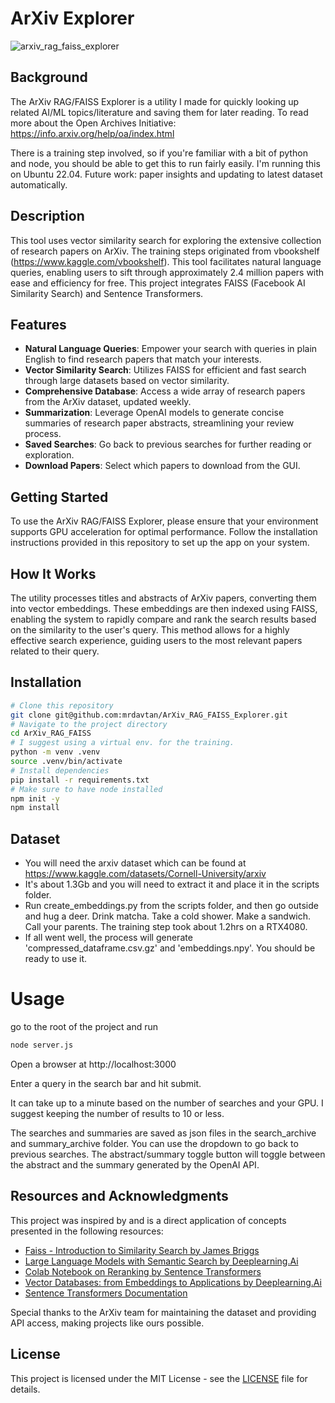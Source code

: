 # ArXiv Explorer

![arxiv_rag_faiss_explorer](https://github.com/mrdavtan/ArXiv_Explorer/assets/21132073/51cfdb1c-ad16-427d-9d37-18f2178c3098)

## Background

The ArXiv RAG/FAISS Explorer is a utility I made for quickly looking up related AI/ML topics/literature and saving them for later reading. To read more about the Open Archives Initiative: https://info.arxiv.org/help/oa/index.html

There is a training step involved, so if you're familiar with a bit of python and node, you should be able to get this to run fairly easily. I'm running this on Ubuntu 22.04. Future work: paper insights and updating to latest dataset automatically.

## Description

This tool uses vector similarity search for exploring the extensive collection of research papers on ArXiv. The training steps originated from vbookshelf (https://www.kaggle.com/vbookshelf). This tool facilitates natural language queries, enabling users to sift through approximately 2.4 million papers with ease and efficiency for free. This project integrates FAISS (Facebook AI Similarity Search) and Sentence Transformers.

## Features

- **Natural Language Queries**: Empower your search with queries in plain English to find research papers that match your interests.
- **Vector Similarity Search**: Utilizes FAISS for efficient and fast search through large datasets based on vector similarity.
- **Comprehensive Database**: Access a wide array of research papers from the ArXiv dataset, updated weekly.
- **Summarization**: Leverage OpenAI models to generate concise summaries of research paper abstracts, streamlining your review process.
- **Saved Searches**: Go back to previous searches for further reading or exploration.
- **Download Papers**: Select which papers to download from the GUI.

## Getting Started

To use the ArXiv RAG/FAISS Explorer, please ensure that your environment supports GPU acceleration for optimal performance. Follow the installation instructions provided in this repository to set up the app on your system.

## How It Works

The utility processes titles and abstracts of ArXiv papers, converting them into vector embeddings. These embeddings are then indexed using FAISS, enabling the system to rapidly compare and rank the search results based on the similarity to the user's query. This method allows for a highly effective search experience, guiding users to the most relevant papers related to their query.

## Installation

```bash
# Clone this repository
git clone git@github.com:mrdavtan/ArXiv_RAG_FAISS_Explorer.git
# Navigate to the project directory
cd ArXiv_RAG_FAISS
# I suggest using a virtual env. for the training.
python -m venv .venv
source .venv/bin/activate
# Install dependencies
pip install -r requirements.txt
# Make sure to have node installed
npm init -y
npm install
```

## Dataset

- You will need the arxiv dataset which can be found at https://www.kaggle.com/datasets/Cornell-University/arxiv
- It's about 1.3Gb and you will need to extract it and place it in the scripts folder.
- Run create_embeddings.py from the scripts folder, and then go outside and hug a deer. Drink matcha. Take a cold shower. Make a sandwich. Call your parents. The training step took about 1.2hrs on a RTX4080.
- If all went well, the process will generate 'compressed_dataframe.csv.gz' and 'embeddings.npy'. You should be ready to use it.

# Usage

go to the root of the project and run

```bash
node server.js
```

Open a browser at http://localhost:3000

Enter a query in the search bar and hit submit.

It can take up to a minute based on the number of searches and your GPU. I suggest keeping the number of results to 10 or less.

The searches and summaries are saved as json files in the search_archive and summary_archive folder. You can use the dropdown to go back to previous searches. The abstract/summary toggle button will toggle between the abstract and the summary generated by the OpenAI API.


## Resources and Acknowledgments

This project was inspired by and is a direct application of concepts presented in the following resources:

- [Faiss - Introduction to Similarity Search by James Briggs](https://www.youtube.com/watch?v=sKyvsdEv6rk)
- [Large Language Models with Semantic Search by Deeplearning.Ai](https://www.deeplearning.ai/short-courses/large-language-models-semantic-search/)
- [Colab Notebook on Reranking by Sentence Transformers](https://colab.research.google.com/github/UKPLab/sentence-transformers/blob/master/examples/applications/retrieve_rerank/retrieve_rerank_simple_wikipedia.ipynb)
- [Vector Databases: from Embeddings to Applications by Deeplearning.Ai](https://www.deeplearning.ai/short-courses/vector-databases-embeddings-applications/)
- [Sentence Transformers Documentation](https://www.sbert.net/)

Special thanks to the ArXiv team for maintaining the dataset and providing API access, making projects like ours possible.

## License

This project is licensed under the MIT License - see the [LICENSE](LICENSE) file for details.


